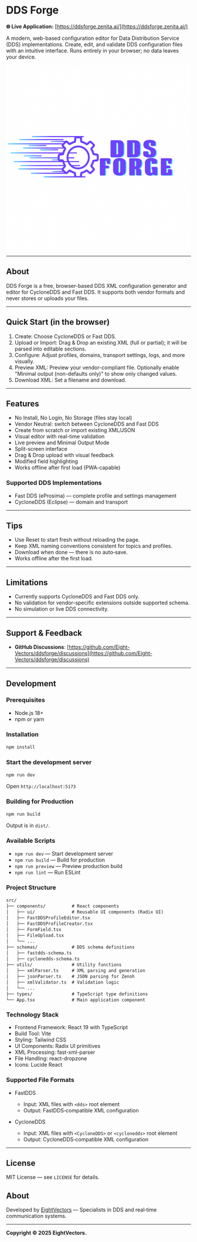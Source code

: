 # DDS Forge

**🌐 Live Application:** [https://ddsforge.zenita.ai/](https://ddsforge.zenita.ai/)

A modern, web-based configuration editor for Data Distribution Service (DDS) implementations. Create, edit, and validate DDS configuration files with an intuitive interface. Runs entirely in your browser; no data leaves your device.

![DDS Forge](public/logo.png)

---

## About

DDS Forge is a free, browser-based DDS XML configuration generator and editor for CycloneDDS and Fast DDS. It supports both vendor formats and never stores or uploads your files.

---

## Quick Start (in the browser)

1. Create: Choose CycloneDDS or Fast DDS.
2. Upload or Import: Drag & Drop an existing XML (full or partial); it will be parsed into editable sections.
3. Configure: Adjust profiles, domains, transport settings, logs, and more visually.
4. Preview XML: Preview your vendor-compliant file. Optionally enable "Minimal output (non-defaults only)" to show only changed values.
5. Download XML: Set a filename and download.

---

## Features

- No Install, No Login, No Storage (files stay local)
- Vendor Neutral: switch between CycloneDDS and Fast DDS
- Create from scratch or import existing XML/JSON
- Visual editor with real-time validation
- Live preview and Minimal Output Mode
- Split-screen interface
- Drag & Drop upload with visual feedback
- Modified field highlighting
- Works offline after first load (PWA-capable)

### Supported DDS Implementations

- Fast DDS (eProsima) — complete profile and settings management
- CycloneDDS (Eclipse) — domain and transport

---

## Tips

- Use Reset to start fresh without reloading the page.
- Keep XML naming conventions consistent for topics and profiles.
- Download when done — there is no auto‑save.
- Works offline after the first load.

---

## Limitations

- Currently supports CycloneDDS and Fast DDS only.
- No validation for vendor-specific extensions outside supported schema.
- No simulation or live DDS connectivity.

---

## Support & Feedback

- **GitHub Discussions**: [https://github.com/Eight-Vectors/ddsforge/discussions](https://github.com/Eight-Vectors/ddsforge/discussions)

---

## Development

### Prerequisites

- Node.js 18+
- npm or yarn

### Installation

```bash
npm install
```

### Start the development server

```bash
npm run dev
```

Open `http://localhost:5173`

### Building for Production

```bash
npm run build
```

Output is in `dist/`.

### Available Scripts

- `npm run dev` — Start development server
- `npm run build` — Build for production
- `npm run preview` — Preview production build
- `npm run lint` — Run ESLint

### Project Structure

```
src/
├── components/          # React components
│   ├── ui/              # Reusable UI components (Radix UI)
│   ├── FastDDSProfileEditor.tsx
│   ├── FastDDSProfileCreator.tsx
│   ├── FormField.tsx
│   ├── FileUpload.tsx
│   └── ...
├── schemas/             # DDS schema definitions
│   ├── fastdds-schema.ts
│   ├── cyclonedds-schema.ts
├── utils/               # Utility functions
│   ├── xmlParser.ts     # XML parsing and generation
│   ├── jsonParser.ts    # JSON parsing for Zenoh
│   ├── xmlValidator.ts  # Validation logic
│   └── ...
├── types/               # TypeScript type definitions
└── App.tsx              # Main application component
```

### Technology Stack

- Frontend Framework: React 19 with TypeScript
- Build Tool: Vite
- Styling: Tailwind CSS
- UI Components: Radix UI primitives
- XML Processing: fast-xml-parser
- File Handling: react-dropzone
- Icons: Lucide React

### Supported File Formats

- FastDDS
  - Input: XML files with `<dds>` root element
  - Output: FastDDS‑compatible XML configuration

- CycloneDDS
  - Input: XML files with `<CycloneDDS>` or `<cyclonedds>` root element
  - Output: CycloneDDS‑compatible XML configuration

---

## License

MIT License — see `LICENSE` for details.

## About

Developed by [EightVectors](https://www.eightvectors.com/) — Specialists in DDS and real‑time communication systems.

---

**Copyright © 2025 EightVectors.**

